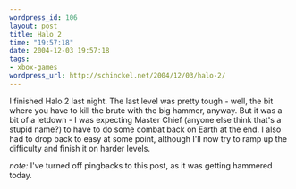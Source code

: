 ```yaml
--- 
wordpress_id: 106
layout: post
title: Halo 2
time: "19:57:18"
date: 2004-12-03 19:57:18
tags: 
- xbox-games
wordpress_url: http://schinckel.net/2004/12/03/halo-2/
---
```

I finished Halo 2 last night. The last level was pretty tough - well, the bit where you have to kill the brute with the big hammer, anyway. But it was a bit of a letdown - I was expecting Master Chief (anyone else think that's a stupid name?) to have to do some combat back on Earth at the end. I also had to drop back to easy at some point, although I'll now try to ramp up the difficulty and finish it on harder levels. 

*note:* I've turned off pingbacks to this post, as it was getting hammered today.
